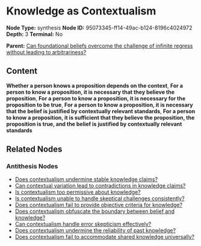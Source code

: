 # Knowledge as Contextualism

**Node Type:** synthesis
**Node ID:** 95073345-ff14-49ac-b124-8196c4024972
**Depth:** 3
**Terminal:** No

**Parent:** [Can foundational beliefs overcome the challenge of infinite regress without leading to arbitrariness?](can-foundational-beliefs-overcome-the-challenge-of-infinite-regress-without-leading-to-arbitrariness-antithesis-1935f7bf-c3ab-4989-a1b4-0b8dd6cb830d.md)

## Content

**Whether a person knows a proposition depends on the context**, **For a person to know a proposition, it is necessary that they believe the proposition**, **For a person to know a proposition, it is necessary for the proposition to be true**, **For a person to know a proposition, it is necessary that the belief is justified by contextually relevant standards**, **For a person to know a proposition, it is sufficient that they believe the proposition, the proposition is true, and the belief is justified by contextually relevant standards**

## Related Nodes

### Antithesis Nodes

- [Does contextualism undermine stable knowledge claims?](does-contextualism-undermine-stable-knowledge-claims-antithesis-5c523380-0599-4954-adf7-86d2dd684f01.md)
- [Can contextual variation lead to contradictions in knowledge claims?](can-contextual-variation-lead-to-contradictions-in-knowledge-claims-antithesis-930a844f-6dc5-4f74-b657-99765c26e245.md)
- [Is contextualism too permissive about knowledge?](is-contextualism-too-permissive-about-knowledge-antithesis-391ffe42-058d-42b1-967f-dd4666d56b1b.md)
- [Is contextualism unable to handle skeptical challenges consistently?](is-contextualism-unable-to-handle-skeptical-challenges-consistently-antithesis-36aacca6-6dd5-4a29-9d5c-05db3c8c5a20.md)
- [Does contextualism fail to provide objective criteria for knowledge?](does-contextualism-fail-to-provide-objective-criteria-for-knowledge-antithesis-9f0ce41d-19c3-44bb-a4e4-296cb22e5e42.md)
- [Does contextualism obfuscate the boundary between belief and knowledge?](does-contextualism-obfuscate-the-boundary-between-belief-and-knowledge-antithesis-c0389d61-e5fe-429b-b10c-9a8c5b6c8ee2.md)
- [Can contextualism handle error skepticism effectively?](can-contextualism-handle-error-skepticism-effectively-antithesis-2c66d5bb-6ad8-40d0-9861-770655e23483.md)
- [Does contextualism undermine the reliability of past knowledge?](does-contextualism-undermine-the-reliability-of-past-knowledge-antithesis-319c5268-a279-4f1c-b70e-9cba5b02ff5a.md)
- [Does contextualism fail to accommodate shared knowledge universally?](does-contextualism-fail-to-accommodate-shared-knowledge-universally-antithesis-8dec6e60-ca1d-4f02-8512-057a02f3a5e0.md)
